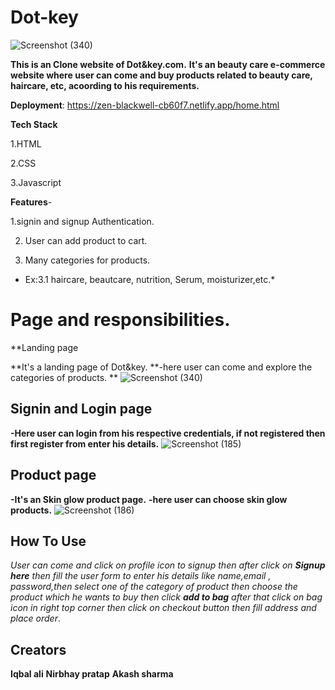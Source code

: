 # Dot-key




![Screenshot (340)](https://user-images.githubusercontent.com/99667382/162580241-d99a1983-095b-48cf-976a-3abfa9371516.png)




**This is an Clone website of Dot&key.com.**
**It's an beauty care e-commerce website where user can come and buy products related to beauty care, haircare, etc, acoording to his requirements.**




**Deployment**: https://zen-blackwell-cb60f7.netlify.app/home.html

**Tech Stack**

1.HTML

2.CSS

3.Javascript

**Features**-

1.signin and signup Authentication.

2. User can add product to cart.

3. Many categories for products.
 * Ex:3.1 haircare, beautcare, nutrition, Serum, moisturizer,etc.*

# Page and responsibilities.

**Landing page

**It's a landing page of Dot&key.
**-here user can come and explore the categories of products. **
![Screenshot (340)](https://user-images.githubusercontent.com/99667382/162580241-d99a1983-095b-48cf-976a-3abfa9371516.png)

## Signin and Login page

**-Here user can login from his respective credentials, if not registered then first register from enter his details.**
![Screenshot (185)](https://user-images.githubusercontent.com/99667382/162581408-971fb474-ba72-49df-8073-1b9d11cb60be.png)

## Product page

**-It's an Skin glow product page.**
**-here user can choose skin glow products.**
![Screenshot (186)](https://user-images.githubusercontent.com/99667382/162581706-5fa03536-56a0-485d-8bba-bb41e3ff451d.png)

## How To Use
*User can come and click on profile icon to signup then after click on **Signup here** then fill the user form to enter his details like name,email , password,then select one of the category of product then choose the product which he wants to buy then click **add to bag** after that click on bag icon in right top corner then click on checkout button then fill address and place order*.

## Creators
**Iqbal ali**
**Nirbhay pratap**
**Akash sharma**

  

